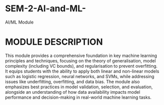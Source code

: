 # SEM-2-AI-and-ML-
AI/ML Module 

# MODULE DESCRIPTION
This module provides a comprehensive foundation in key machine learning principles and techniques, focusing on the theory of generalisation, model complexity (including VC bounds), and regularisation to prevent overfitting. It equips students with the ability to apply both linear and non-linear models such as logistic regression, neural networks, and SVMs, while addressing issues like underfitting, overfitting, and data bias. The module also emphasizes best practices in model validation, selection, and evaluation, alongside an understanding of how data availability impacts model performance and decision-making in real-world machine learning tasks.
